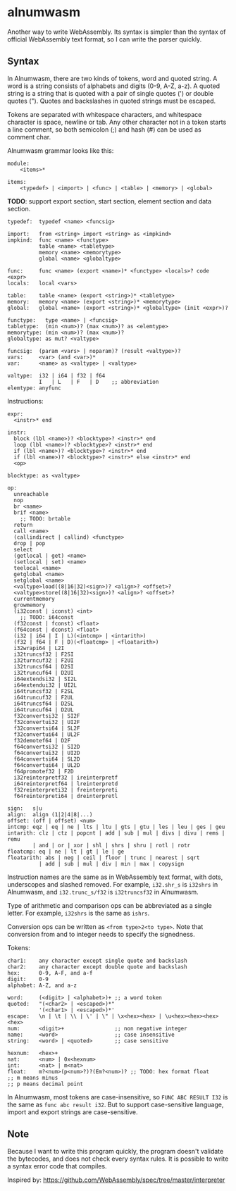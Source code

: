 # alnumwasm

Another way to write WebAssembly. Its syntax is simpler than the syntax of official WebAssembly text format, so I can write the parser quickly.

## Syntax

In Alnumwasm, there are two kinds of tokens, word and quoted string. A word is a string consists of alphabets and digits (0-9, A-Z, a-z). A quoted string is a string that is quoted with a pair of single quotes (') or double quotes ("). Quotes and backslashes in quoted strings must be escaped.

Tokens are separated with whitespace characters, and whitespace character is space, newline or tab. Any other character not in a token starts a line comment, so both semicolon (;) and hash (#) can be used as comment char.

Alnumwasm grammar looks like this:

```
module:
    <items>*

items:
    <typedef> | <import> | <func> | <table> | <memory> | <global>
```

**TODO**: support export section, start section, element section and data section.

```
typedef:  typedef <name> <funcsig>

import:   from <string> import <string> as <impkind>
impkind:  func <name> <functype>
          table <name> <tabletype>
          memory <name> <memorytype>
          global <name> <globaltype>

func:     func <name> (export <name>)* <functype> <locals>? code <expr>
locals:   local <vars>

table:    table <name> (export <string>)* <tabletype>
memory:   memory <name> (export <string>)* <memorytype>
global:   global <name> (export <string>)* <globaltype> (init <expr>)?

functype:   type <name> | <funcsig>
tabletype:  (min <num>)? (max <num>)? as <elemtype>
memorytype: (min <num>)? (max <num>)?
globaltype: as mut? <valtype>

funcsig:  (param <vars> | noparam)? (result <valtype>)?
vars:     <var> (and <var>)*
var:      <name> as <valtype> | <valtype>

valtype:  i32 | i64 | f32 | f64
          I   | L   | F   | D    ;; abbreviation
elemtype: anyfunc
```

Instructions:

```
expr:
  <instr>* end

instr:
  block (lbl <name>)? <blocktype>? <instr>* end
  loop (lbl <name>)? <blocktype>? <instr>* end
  if (lbl <name>)? <blocktype>? <instr>* end
  if (lbl <name>)? <blocktype>? <instr>* else <instr>* end
  <op>

blocktype: as <valtype>

op:
  unreachable
  nop
  br <name>
  brif <name>
    ;; TODO: brtable
  return
  call <name>
  (callindirect | callind) <functype>
  drop | pop
  select
  (getlocal | get) <name>
  (setlocal | set) <name>
  teelocal <name>
  getglobal <name>
  setglobal <name>
  <valtype>load((8|16|32)<sign>)? <align>? <offset>?
  <valtype>store((8|16|32)<sign>)? <align>? <offset>?
  currentmemory
  growmemory
  (i32const | iconst) <int>
    ;; TODO: i64const
  (f32const | fconst) <float>
  (f64const | dconst) <float>
  (i32 | i64 | I | L)(<intcmp> | <intarith>)
  (f32 | f64 | F | D)(<floatcmp> | <floatarith>)
  i32wrapi64 | L2I
  i32truncsf32 | F2SI
  i32turncuf32 | F2UI
  i32truncsf64 | D2SI
  i32truncuf64 | D2UI
  i64extendsi32 | SI2L
  i64extendui32 | UI2L
  i64truncsf32 | F2SL
  i64truncuf32 | F2UL
  i64truncsf64 | D2SL
  i64truncuf64 | D2UL
  f32convertsi32 | SI2F
  f32convertui32 | UI2F
  f32convertsi64 | SL2F
  f32convertui64 | UL2F
  f32demotef64 | D2F
  f64convertsi32 | SI2D
  f64convertui32 | UI2D
  f64convertsi64 | SL2D
  f64convertui64 | UL2D
  f64promotef32 | F2D
  i32reinterpretf32 | ireinterpretf
  i64reinterpretf64 | lreinterpretd
  f32reinterpreti32 | freinterpreti
  f64reinterpreti64 | dreinterpretl
  
sign:   s|u
align:  align (1|2|4|8|...)
offset: (off | offset) <num>
intcmp: eqz | eq | ne | lts | ltu | gts | gtu | les | leu | ges | geu
intarith: clz | ctz | popcnt | add | sub | mul | divs | divu | rems | remu
        | and | or | xor | shl | shrs | shru | rotl | rotr
floatcmp: eq | ne | lt | gt | le | ge
floatarith: abs | neg | ceil | floor | trunc | nearest | sqrt
          | add | sub | mul | div | min | max | copysign
```

Instruction names are the same as in WebAssembly text format, with dots, underscopes and slashed removed. For example, `i32.shr_s` is `i32shrs` in Alnumwasm, and `i32.trunc_s/f32` is `i32truncsf32` in Alnumwasm.

Type of arithmetic and comparison ops can be abbreviated as a single letter. For example, `i32shrs` is the same as `ishrs`.

Conversion ops can be written as `<from type>2<to type>`. Note that conversion from and to integer needs to specify the signedness.

Tokens:

```
char1:    any character except single quote and backslash
char2:    any character except double quote and backslash
hex:      0-9, A-F, and a-f
digit:    0-9
alphabet: A-Z, and a-z

word:     (<digit> | <alphabet>)+ ;; a word token
quoted:   "(<char2> | <escaped>)*"
          '(<char1> | <escaped>)*'
escape:   \n | \t | \\ | \' | \" | \x<hex><hex> | \u<hex><hex><hex><hex>
num:      <digit>+                ;; non negative integer
name:     <word>                  ;; case insensitive
string:   <word> | <quoted>       ;; case sensitive

hexnum:   <hex>+
nat:      <num> | 0x<hexnum>
int:      <nat> | m<nat>
float:    m?<num>(p<num>?)?(Em?<num>)? ;; TODO: hex format float
;; m means minus
;; p means decimal point
```

In Alnumwasm, most tokens are case-insensitive, so `FUNC ABC RESULT I32` is the same as `func abc result i32`. But to support case-sensitive language, import and export strings are case-sensitive.

## Note

Because I want to write this program quickly, the program doesn't validate the bytecodes, and does not check every syntax rules. It is possible to write a syntax error code that compiles.

Inspired by: https://github.com/WebAssembly/spec/tree/master/interpreter

